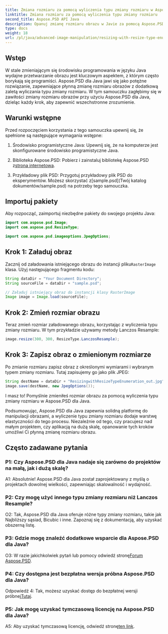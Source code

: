 ```yaml
---
title: Zmiana rozmiaru za pomocą wyliczenia typu zmiany rozmiaru w Aspose.PSD dla Java
linktitle: Zmiana rozmiaru za pomocą wyliczenia typu zmiany rozmiaru
second_title: Aspose.PSD API Java
description: Opanuj zmianę rozmiaru obrazu w Javie za pomocą Aspose.PSD. Przewodnik krok po kroku dotyczący wyliczania typu zmiany rozmiaru.
type: docs
weight: 18
url: /pl/java/advanced-image-manipulation/resizing-with-resize-type-enumeration/
---
```

## Wstęp

W stale zmieniającym się środowisku programowania w języku Java wydajne przetwarzanie obrazu jest kluczowym aspektem, z którym często borykają się programiści. Aspose.PSD dla Java jawi się jako potężne rozwiązanie, zapewniające płynną zmianę rozmiaru obrazów z dodatkową zaletą wyliczania typu zmiany rozmiaru. W tym samouczku zagłębimy się w zawiłości zmiany rozmiaru obrazów przy użyciu Aspose.PSD dla Java, dzieląc każdy krok, aby zapewnić wszechstronne zrozumienie.

## Warunki wstępne

Przed rozpoczęciem korzystania z tego samouczka upewnij się, że spełnione są następujące wymagania wstępne:

1. Środowisko programistyczne Java: Upewnij się, że na komputerze jest skonfigurowane środowisko programistyczne Java.

2. Biblioteka Aspose.PSD: Pobierz i zainstaluj bibliotekę Aspose.PSD z[strona internetowa](https://releases.aspose.com/psd/java/).

3.  Przykładowy plik PSD: Przygotuj przykładowy plik PSD do eksperymentów. Możesz skorzystać z[sample.psd](Twój katalog dokumentów/sample.psd) na potrzeby tego samouczka.

## Importuj pakiety

Aby rozpocząć, zaimportuj niezbędne pakiety do swojego projektu Java:

```java
import com.aspose.psd.Image;
import com.aspose.psd.ResizeType;

import com.aspose.psd.imageoptions.JpegOptions;
```

## Krok 1: Załaduj obraz

 Zacznij od załadowania istniejącego obrazu do instancji pliku`RasterImage` klasa. Użyj następującego fragmentu kodu:

```java
String dataDir = "Your Document Directory";
String sourceFile = dataDir + "sample.psd";

// Załaduj istniejący obraz do instancji klasy RasterImage
Image image = Image.load(sourceFile);
```

## Krok 2: Zmień rozmiar obrazu

Teraz zmień rozmiar załadowanego obrazu, korzystając z wyliczenia typu zmiany rozmiaru. W tym przykładzie używamy metody Lanczos Resample:

```java
image.resize(300, 300, ResizeType.LanczosResample);
```

## Krok 3: Zapisz obraz o zmienionym rozmiarze

Po zmianie rozmiaru zapisz obraz z określonymi wymiarami i wybranym typem zmiany rozmiaru. Tutaj zapisujemy go jako plik JPEG:

```java
String destName = dataDir + "ResizingwithResizeTypeEnumeration_out.jpg";
image.save(destName, new JpegOptions());
```

I masz to! Pomyślnie zmieniłeś rozmiar obrazu za pomocą wyliczenia typu zmiany rozmiaru w Aspose.PSD dla Java.

Podsumowując, Aspose.PSD dla Java zapewnia solidną platformę do manipulacji obrazami, a wyliczenie typu zmiany rozmiaru dodaje warstwę elastyczności do tego procesu. Niezależnie od tego, czy pracujesz nad małym projektem, czy aplikacją na dużą skalę, opanowanie tych kroków umożliwi Ci płynną zmianę rozmiaru obrazu.

## Często zadawane pytania

### P1: Czy Aspose.PSD dla Java nadaje się zarówno do projektów na małą, jak i dużą skalę?

A1: Absolutnie! Aspose.PSD dla Java został zaprojektowany z myślą o projektach dowolnej wielkości, zapewniając skalowalność i wydajność.

### P2: Czy mogę użyć innego typu zmiany rozmiaru niż Lanczos Resample?

O2: Tak, Aspose.PSD dla Java oferuje różne typy zmiany rozmiaru, takie jak Najbliższy sąsiad, Bicubic i inne. Zapoznaj się z dokumentacją, aby uzyskać obszerną listę.

### P3: Gdzie mogę znaleźć dodatkowe wsparcie dla Aspose.PSD dla Java?

 O3: W razie jakichkolwiek pytań lub pomocy odwiedź stronę[Forum Aspose.PSD](https://forum.aspose.com/c/psd/34).

### P4: Czy dostępna jest bezpłatna wersja próbna Aspose.PSD dla Java?

 Odpowiedź 4: Tak, możesz uzyskać dostęp do bezpłatnej wersji próbnej[Tutaj](https://releases.aspose.com/).

### P5: Jak mogę uzyskać tymczasową licencję na Aspose.PSD dla Java?

 A5: Aby uzyskać tymczasową licencję, odwiedź stronę[ten link](https://purchase.aspose.com/temporary-license/).